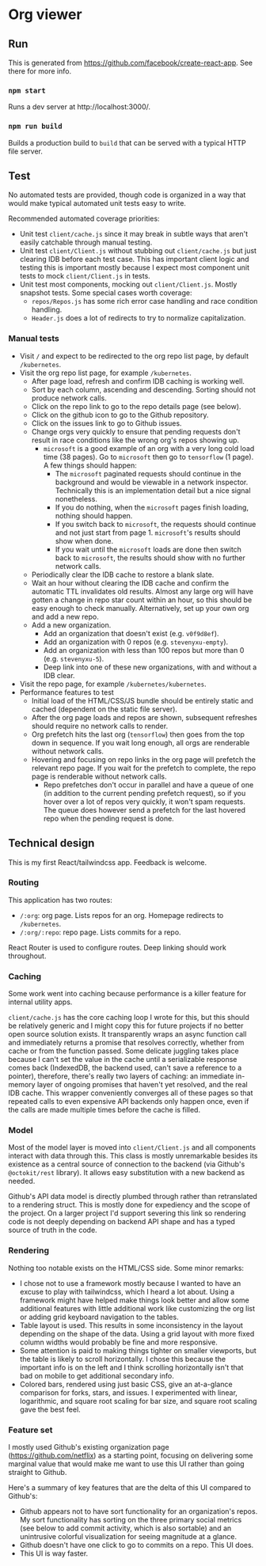 # Org viewer

## Run

This is generated from https://github.com/facebook/create-react-app. See
there for more info.

### `npm start`

Runs a dev server at http://localhost:3000/.

### `npm run build`

Builds a production build to `build` that can be served with a typical HTTP
file server.

## Test

No automated tests are provided, though code is organized in a way that would
make typical automated unit tests easy to write.

Recommended automated coverage priorities:

- Unit test `client/cache.js` since it may break in subtle ways that aren't
  easily catchable through manual testing.
- Unit test `client/Client.js` without stubbing out `client/cache.js` but
  just clearing IDB before each test case. This has important client logic
  and testing this is important mostly because I expect most component unit
  tests to mock `client/Client.js` in tests.
- Unit test most components, mocking out `client/Client.js`. Mostly snapshot
  tests. Some special cases worth coverage:
  - `repos/Repos.js` has some rich error case handling and race condition
    handling.
  - `Header.js` does a lot of redirects to try to normalize capitalization.

### Manual tests

- Visit `/` and expect to be redirected to the org repo list page, by default
  `/kubernetes`.
- Visit the org repo list page, for example `/kubernetes`.
  - After page load, refresh and confirm IDB caching is working well.
  - Sort by each column, ascending and descending. Sorting should not produce
    network calls.
  - Click on the repo link to go to the repo details page (see below).
  - Click on the github icon to go to the Github repository.
  - Click on the issues link to go to Github issues.
  - Change orgs very quickly to ensure that pending requests don't result in
    race conditions like the wrong org's repos showing up.
    - `microsoft` is a good example of an org with a very long cold load time
      (38 pages). Go to `microsoft` then go to `tensorflow` (1 page). A few
      things should happen:
      - The `microsoft` paginated requests should continue in the background
        and would be viewable in a network inspector. Technically this is an
        implementation detail but a nice signal nonetheless.
      - If you do nothing, when the `microsoft` pages finish loading, nothing
        should happen.
      - If you switch back to `microsoft`, the requests should continue and
        not just start from page 1. `microsoft`'s results should show when
        done.
      - If you wait until the `microsoft` loads are done then switch back to
        `microsoft`, the results should show with no further network calls.
  - Periodically clear the IDB cache to restore a blank slate.
  - Wait an hour without clearing the IDB cache and confirm the automatic TTL
    invalidates old results. Almost any large org will have gotten a change
    in repo star count within an hour, so this should be easy enough to check
    manually. Alternatively, set up your own org and add a new repo.
  - Add a new organization.
    - Add an organization that doesn't exist (e.g. `v0f9d8ef`).
    - Add an organization with 0 repos (e.g. `stevenyxu-empty`).
    - Add an organization with less than 100 repos but more than 0 (e.g.
      `stevenyxu-5`).
    - Deep link into one of these new organizations, with and without a IDB
      clear.
- Visit the repo page, for example `/kubernetes/kubernetes`.
- Performance features to test
  - Initial load of the HTML/CSS/JS bundle should be entirely static and cached
    (dependent on the static file server).
  - After the org page loads and repos are shown, subsequent refreshes should
    require no network calls to render.
  - Org prefetch hits the last org (`tensorflow`) then goes from the top down
    in sequence. If you wait long enough, all orgs are renderable without
    network calls.
  - Hovering and focusing on repo links in the org page will prefetch the
    relevant repo page. If you wait for the prefetch to complete, the repo page
    is renderable without network calls.
    - Repo prefetches don't occur in parallel and have a queue of one (in
      addition to the current pending prefetch request), so if you hover over a
      lot of repos very quickly, it won't spam requests. The queue does however
      send a prefetch for the last hovered repo when the pending request is
      done.

## Technical design

This is my first React/tailwindcss app. Feedback is welcome.

### Routing

This application has two routes:

- `/:org`: org page. Lists repos for an org. Homepage redirects to
  `/kubernetes`.
- `/:org/:repo`: repo page. Lists commits for a repo.

React Router is used to configure routes. Deep linking should work throughout.

### Caching

Some work went into caching because performance is a killer feature for
internal utility apps.

`client/cache.js` has the core caching loop I wrote for this, but this should
be relatively generic and I might copy this for future projects if no better
open source solution exists. It transparently wraps an async function call and
immediately returns a promise that resolves correctly, whether from cache or
from the function passed. Some delicate juggling takes place because I can't
set the value in the cache until a serializable response comes back (IndexedDB,
the backend used, can't save a reference to a pointer), therefore, there's
really two layers of caching: an immediate in-memory layer of ongoing promises
that haven't yet resolved, and the real IDB cache. This wrapper conveniently
converges all of these pages so that repeated calls to even expensive API
backends only happen once, even if the calls are made multiple times before the
cache is filled.

### Model

Most of the model layer is moved into `client/Client.js` and all components
interact with data through this. This class is mostly unremarkable besides its
existence as a central source of connection to the backend (via Github's
`@octokit/rest` library). It allows easy substitution with a new backend as
needed.

Github's API data model is directly plumbed through rather than retranslated to
a rendering struct. This is mostly done for expediency and the scope of the
project. On a larger project I'd support severing this link so rendering code
is not deeply depending on backend API shape and has a typed source of truth in
the code.

### Rendering

Nothing too notable exists on the HTML/CSS side. Some minor remarks:

- I chose not to use a framework mostly because I wanted to have an excuse to
  play with tailwindcss, which I heard a lot about. Using a framework might
  have helped make things look better and allow some additional features with
  little additional work like customizing the org list or adding grid keyboard
  navigation to the tables.
- Table layout is used. This results in some inconsistency in the layout
  depending on the shape of the data. Using a grid layout with more fixed
  column widths would probably be fine and more responsive.
- Some attention is paid to making things tighter on smaller viewports, but the
  table is likely to scroll horizontally. I chose this because the important
  info is on the left and I think scrolling horizontally isn't that bad on
  mobile to get additional secondary info.
- Colored bars, rendered using just basic CSS, give an at-a-glance comparison
  for forks, stars, and issues. I experimented with linear, logarithmic, and
  square root scaling for bar size, and square root scaling gave the best feel.

### Feature set

I mostly used Github's existing organization page (https://github.com/netflix)
as a starting point, focusing on delivering some marginal value that would make
me want to use this UI rather than going straight to Github.

Here's a summary of key features that are the delta of this UI compared to
Github's:

- Github appears not to have sort functionality for an organization's repos. My
sort functionality has sorting on the three primary social metrics (see below
to add commit activity, which is also sortable) and an unintrusive colorful
visualization for seeing magnitude at a glance.
- Github doesn't have one click to go to commits on a repo. This UI does.
- This UI is way faster.
